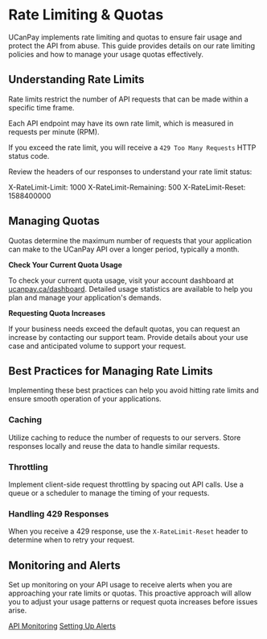 # Rate Limiting &amp; Quotas

UCanPay implements rate limiting and quotas to ensure fair usage and protect the API from abuse. This guide provides
details on our rate limiting policies and how to manage your usage quotas effectively.

## Understanding Rate Limits

Rate limits restrict the number of API requests that can be made within a specific time frame.

<procedure title="Understanding Rate Limits" id="understanding-rate-limits-procedure">
    <step>
        <p>Each API endpoint may have its own rate limit, which is measured in requests per minute (RPM).</p>
    </step>
    <step>
        <p>If you exceed the rate limit, you will receive a <code>429 Too Many Requests</code> HTTP status code.</p>
    </step>
    <step>
        <p>Review the headers of our responses to understand your rate limit status:</p>
        <code-block lang="http">
X-RateLimit-Limit: 1000
X-RateLimit-Remaining: 500
X-RateLimit-Reset: 1588400000
        </code-block>
    </step>
</procedure>

## Managing Quotas

Quotas determine the maximum number of requests that your application can make to the UCanPay API over a longer period,
typically a month.

**Check Your Current Quota Usage**

To check your current quota usage, visit your account dashboard at <a href="https://ucanpay.ca/dashboard">
ucanpay.ca/dashboard</a>. Detailed usage statistics are available to help you plan and manage your application's
demands.

**Requesting Quota Increases**

If your business needs exceed the default quotas, you can request an increase by contacting our support team. Provide
details about your use case and anticipated volume to support your request.

## Best Practices for Managing Rate Limits

Implementing these best practices can help you avoid hitting rate limits and ensure smooth operation of your
applications.

### Caching

Utilize caching to reduce the number of requests to our servers. Store responses locally and reuse the data to handle
similar requests.

### Throttling

Implement client-side request throttling by spacing out API calls. Use a queue or a scheduler to manage the timing of
your requests.

### Handling 429 Responses

When you receive a 429 response, use the <code>X-RateLimit-Reset</code> header to determine when to retry your request.

## Monitoring and Alerts

Set up monitoring on your API usage to receive alerts when you are approaching your rate limits or quotas. This
proactive approach will allow you to adjust your usage patterns or request quota increases before issues arise.

<seealso>
    <category ref="wrs">
        <a href="https://ucanpay.ca/docs/api-monitoring">API Monitoring</a>
        <a href="https://ucanpay.ca/docs/alerts-setup">Setting Up Alerts</a>
    </category>
</seealso>
